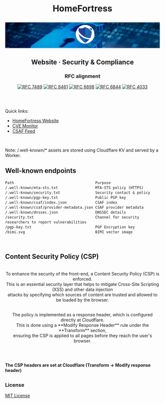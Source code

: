 # <p align="center"> HomeFortress </p>
<p align="center">
    <img src="https://github.com/RJM-HF/Mail-Security/blob/main/Media/mail-security-banner.png?raw=true" alt="Alt text"/>
</p>

## <p align="center"> Website · Security & Compliance </p>
<h3 align="center">RFC alignment</h3>
    <p align="center">
      <a href="https://www.rfc-editor.org/rfc/rfc7489"><img alt="RFC 7489" src="https://img.shields.io/badge/RFC%207489-DMARC-0ea5e9"></a>
      <a href="https://www.rfc-editor.org/rfc/rfc8461"><img alt="RFC 8461" src="https://img.shields.io/badge/RFC%208461-MTA--STS-22c55e"></a>
      <a href="https://www.rfc-editor.org/rfc/rfc6698"><img alt="RFC 6698" src="https://img.shields.io/badge/RFC%206698-DANE-16a34a"></a>
      <a href="https://www.rfc-editor.org/rfc/rfc6844"><img alt="RFC 6844" src="https://img.shields.io/badge/RFC%206844-CAA-f59e0b"></a>
      <a href="https://www.rfc-editor.org/rfc/rfc4033"><img alt="RFC 4033" src="https://img.shields.io/badge/RFC%204033-DNSSEC-8b5cf6"></a>
    </p>
  </br>


</div> </br>

Quick links:
- [HomeFortress Website](https://www.homefortress.space/) </br>
- [CVE Monitor](https://www.homefortress.space/cve-monitor) </br>
- [CSAF Feed](https://www.homefortress.space/csaf-feed) </br>
</br>

Note: /.well-known/* assets are stored using Cloudflare KV and served by a Worker.

## Well-known endpoints
    Path                                     Purpose
    /.well-known/mta-sts.txt                 MTA-STS policy (HTTPS)
    /.well-known/security.txt                Security contact & policy
    /.well-known/pgp-key.txt                 Public PGP key
    /.well-known/csaf/index.json             CSAF index
    /.well-known/csaf/provider-metadata.json CSAF provider metadata
    /.well-known/dnssec.json                 DNSSEC details
    /security.txt                            Channel for security researchers to report vulnerabilities
    /pgp-key.txt                             PGP Encryption key
    /bimi.svg                                BIMI vector image
</br>

## Content Security Policy (CSP)
<p align="center"> </br>
To enhance the security of the front-end, a Content Security Policy (CSP) is enforced. </br>
This is an essential security layer that helps to mitigate Cross-Site Scripting (XSS) and other data injection  </br>
attacks by specifying which sources of content are trusted and allowed to be loaded by the browser. </br></br>
</p>
<p align="center">
The policy is implemented as a response header, which is configured directly at Cloudflare. </br>
This is done using a **Modify Response Header** rule under the **Transform** section, </br>
ensuring the CSP is applied to all pages before they reach the user's browser.
</p> </br></br>

<strong align="center">The CSP headers are set at Cloudflare (Transform → Modify response header)</strong>

## <h3>License</h3>
[MIT License](https://en.wikipedia.org/wiki/MIT_License)

